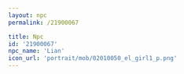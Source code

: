 ```yaml
---
layout: npc
permalink: /21900067

title: Npc
id: '21900067'
npc_name: 'Lian'
icon_url: 'portrait/mob/02010050_el_girl1_p.png'
---
```

